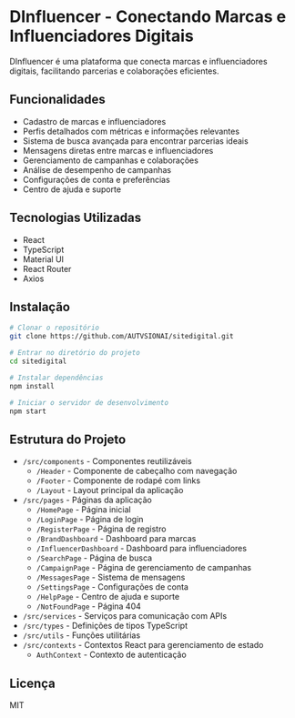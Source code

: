 # DInfluencer - Conectando Marcas e Influenciadores Digitais

DInfluencer é uma plataforma que conecta marcas e influenciadores digitais, facilitando parcerias e colaborações eficientes.

## Funcionalidades

- Cadastro de marcas e influenciadores
- Perfis detalhados com métricas e informações relevantes
- Sistema de busca avançada para encontrar parcerias ideais
- Mensagens diretas entre marcas e influenciadores
- Gerenciamento de campanhas e colaborações
- Análise de desempenho de campanhas
- Configurações de conta e preferências
- Centro de ajuda e suporte

## Tecnologias Utilizadas

- React
- TypeScript
- Material UI
- React Router
- Axios

## Instalação

```bash
# Clonar o repositório
git clone https://github.com/AUTVSIONAI/sitedigital.git

# Entrar no diretório do projeto
cd sitedigital

# Instalar dependências
npm install

# Iniciar o servidor de desenvolvimento
npm start
```

## Estrutura do Projeto

- `/src/components` - Componentes reutilizáveis
  - `/Header` - Componente de cabeçalho com navegação
  - `/Footer` - Componente de rodapé com links
  - `/Layout` - Layout principal da aplicação
- `/src/pages` - Páginas da aplicação
  - `/HomePage` - Página inicial
  - `/LoginPage` - Página de login
  - `/RegisterPage` - Página de registro
  - `/BrandDashboard` - Dashboard para marcas
  - `/InfluencerDashboard` - Dashboard para influenciadores
  - `/SearchPage` - Página de busca
  - `/CampaignPage` - Página de gerenciamento de campanhas
  - `/MessagesPage` - Sistema de mensagens
  - `/SettingsPage` - Configurações de conta
  - `/HelpPage` - Centro de ajuda e suporte
  - `/NotFoundPage` - Página 404
- `/src/services` - Serviços para comunicação com APIs
- `/src/types` - Definições de tipos TypeScript
- `/src/utils` - Funções utilitárias
- `/src/contexts` - Contextos React para gerenciamento de estado
  - `AuthContext` - Contexto de autenticação

## Licença

MIT